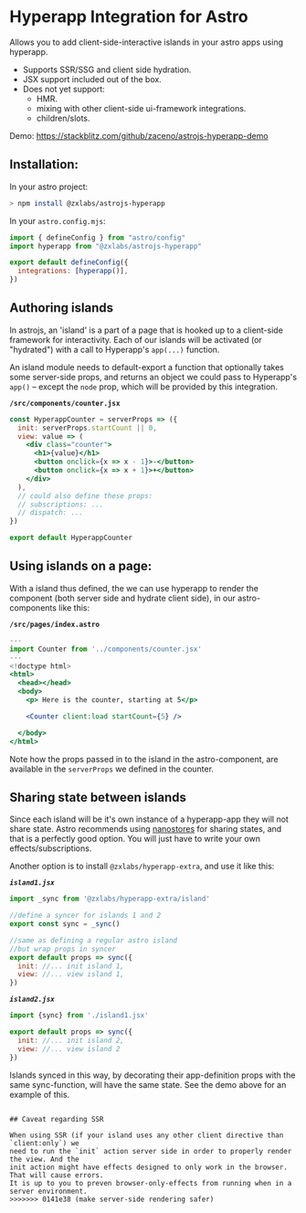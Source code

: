 # Hyperapp Integration for Astro

Allows you to add client-side-interactive islands in your astro apps using hyperapp.

- Supports SSR/SSG and client side hydration.
- JSX support included out of the box.
- Does not yet support:
  - HMR.
  - mixing with other client-side ui-framework integrations.
  - children/slots.

Demo: https://stackblitz.com/github/zaceno/astrojs-hyperapp-demo

## Installation:

In your astro project:

```sh
> npm install @zxlabs/astrojs-hyperapp
```

In your `astro.config.mjs`:

```js
import { defineConfig } from "astro/config"
import hyperapp from "@zxlabs/astrojs-hyperapp"

export default defineConfig({
  integrations: [hyperapp()],
})
```

## Authoring islands

In astrojs, an 'island' is a part of a page that is hooked up to a client-side framework
for interactivity. Each of our islands will be activated (or "hydrated") with a call to
Hyperapp's `app(...)` function.

An island module needs to default-export a function that optionally takes some server-side
props, and returns an object we could pass to Hyperapp's `app()` – except the `node` prop,
which will be provided by this integration.

**`/src/components/counter.jsx`**

```jsx
const HyperappCounter = serverProps => ({
  init: serverProps.startCount || 0,
  view: value => (
    <div class="counter">
      <h1>{value}</h1>
      <button onclick={x => x - 1}>-</button>
      <button onclick={x => x + 1}>+</button>
    </div>
  ),
  // could also define these props:
  // subscriptions: ...
  // dispatch: ...
})

export default HyperappCounter
```

## Using islands on a page:

With a island thus defined, the we can use hyperapp
to render the component (both server side and hydrate
client side), in our astro-components like this:

**`/src/pages/index.astro`**

```jsx
---
import Counter from '../components/counter.jsx'
---
<!doctype html>
<html>
  <head></head>
  <body>
    <p> Here is the counter, starting at 5</p>

    <Counter client:load startCount={5} />

  </body>
</html>
```

Note how the props passed in to the island in the astro-component,
are available in the `serverProps` we defined in the counter.

## Sharing state between islands

Since each island will be it's own instance of a hyperapp-app they will not share state.
Astro recommends using [nanostores](https://github.com/nanostores) for sharing states, and that
is a perfectly good option. You will just have to write your own effects/subscriptions.

Another option is to install `@zxlabs/hyperapp-extra`, and use it like this:

**_`island1.jsx`_**

```js
import _sync from '@zxlabs/hyperapp-extra/island'

//define a syncer for islands 1 and 2
export const sync = _sync()

//same as defining a regular astro island
//but wrap props in syncer
export default props => sync({
  init: //... init island 1,
  view: //... view island 1,
})
```

**_`island2.jsx`_**

```js
import {sync} from './island1.jsx'

export default props => sync({
  init: //... init island 2,
  view: //... view island 2
})
```

Islands synced in this way, by decorating their app-definition props with the same sync-function,
will have the same state. See the demo above for an example of this.

```

## Caveat regarding SSR

When using SSR (if your island uses any other client directive than `client:only`) we
need to run the `init` action server side in order to properly render the view. And the
init action might have effects designed to only work in the browser. That will cause errors.
It is up to you to preven browser-only-effects from running when in a server environment.
>>>>>>> 0141e38 (make server-side rendering safer)
```

